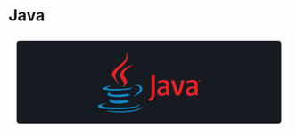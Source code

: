 # Java

<a href="#"><img src="https://github.com/fismael21/fismael21/blob/main/img/background_2/Background_Pack_2_5.png" alt="html" align="center"/></a>
